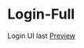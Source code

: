 # Login-Full
Login UI last
<a href="https://htmlpreview.github.io/?https://github.com/huseynt/Login-Full/blob/main/login%20ui/ui_login_index.html">Preview</a>
